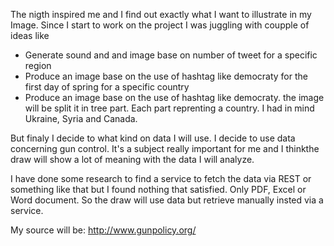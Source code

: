The nigth inspired me and I find out exactly what I want to illustrate in my Image. Since I start to work on the project
I was juggling with coupple of ideas like

- Generate sound and and image base on number of tweet for a specific region
- Produce an image base  on the use of hashtag like democraty for the first day of spring for a specific country
- Produce an image base  on the use of hashtag like democraty. the image will be split it in tree part. Each part 
  reprenting a country. I had in mind Ukraine, Syria and Canada.
  
But finaly I decide to what kind on data I will use. I decide to use data concerning gun control. It's a subject really
important for me and I thinkthe draw will show a lot of meaning with the data I will analyze.

I have done some research to find a service to fetch the data via REST or something like that but I found nothing that satisfied.
Only PDF, Excel or Word document. So the draw will use data but retrieve manually insted via a service.

My source will be: 
http://www.gunpolicy.org/
